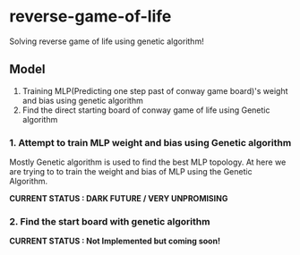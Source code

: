 # reverse-game-of-life

Solving reverse game of life using genetic algorithm!

## Model 
1. Training MLP(Predicting one step past of conway game board)'s weight and bias using genetic algorithm
2. Find the direct starting board of conway game of life using Genetic algorithm

### 1. Attempt to train MLP weight and bias using Genetic algorithm 

Mostly Genetic algorithm is used to find the best MLP topology.
At here we are trying to to train the weight and bias of MLP using the Genetic Algorithm.

**CURRENT STATUS : DARK FUTURE / VERY UNPROMISING**

### 2. Find the start board with genetic algorithm

**CURRENT STATUS : Not Implemented but coming soon!**
